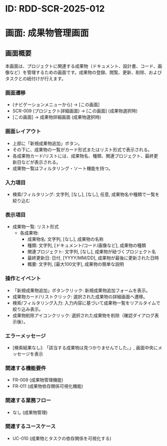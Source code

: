 # ID: RDD-SCR-2025-012

# 画面: 成果物管理画面

## 画面概要

本画面は、プロジェクトに関連する成果物（ドキュメント、設計書、コード、画像など）を管理するための画面です。成果物の登録、閲覧、更新、削除、およびタスクとの紐付けが行えます。

### 画面遷移

- (ナビゲーションメニューから) → [この画面]
- SCR-009 (プロジェクト詳細画面) → [この画面] (成果物選択時)
- [この画面] → 成果物詳細画面 (成果物選択時)

### 画面レイアウト

- 上部に「新規成果物追加」ボタン。
- その下に、成果物の一覧がカード形式またはリスト形式で表示される。
- 各成果物カード/リストには、成果物名、種類、関連プロジェクト、最終更新日などが表示される。
- 成果物一覧はフィルタリング・ソート機能を持つ。

### 入力項目

- 検索/フィルタリング: 文字列, [なし],
  [なし], 任意, 成果物名や種類で一覧を絞り込む

### 表示項目

- 成果物一覧: リスト形式
  - 各成果物:
    - 成果物名: 文字列, [なし], 成果物の名称
    - 種類: 文字列, [ドキュメント/コード/画像など], 成果物の種類
    - 関連プロジェクト: 文字列, [なし], 成果物が紐づくプロジェクト名
    - 最終更新日: 日付, [YYYY/MM/DD], 成果物が最後に更新された日時
    - 概要: 文字列, [最大100文字], 成果物の簡単な説明

### 操作とイベント

- 「新規成果物追加」ボタンクリック: 新規成果物追加フォームを表示。
- 成果物カード/リストクリック: 選択された成果物の詳細画面へ遷移。
- 検索/フィルタリング入力: 入力内容に基づいて成果物一覧をリアルタイムで絞り込み表示。
- 成果物削除アイコンクリック: 選択された成果物を削除（確認ダイアログ表示後）。

### エラーメッセージ

- [検索結果なし]: 「該当する成果物は見つかりませんでした。」, 画面中央にメッセージを表示

### 関連する機能要件

- FR-009 (成果物管理機能)
- FR-011 (成果物依存関係可視化機能)

### 関連する業務フロー

- なし (成果物管理)

### 関連するユースケース

- UC-010 (成果物とタスクの依存関係を可視化する)
